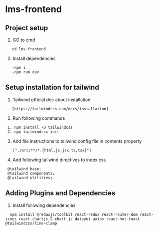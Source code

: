 # lms-frontend

## Project setup

1. GO to cmd 
```
   cd lms-frontend
```

2. Install dependencies
```
   -npm i
   -npm run dev

```

## Setup installation for tailwind

1. Tailwind official doc about installation
```
   [https://tailwindcss.com/docs/installation]
```


2. Run following commands
  ```
   1. npm install -D tailwindcss
   2. npx tailwindcss init
  ```
3. Add file instructions to tailwind config file in contents property
   ```
   ["./src/**/*.{html,js,jsx,ts,tsx}"]
   ```

4. Add following tailwind directives to index.css
 ```
  @tailwind base;
  @tailwind components;
  @tailwind utilities;
```

## Adding Plugins and Dependencies

1. Install following dependencies
```
  npm install @reduxjs/toolkit react-redux react-router-dom react-icons react-chartjs-2 chart.js daisyui axios react-hot-toast @tailwindcss/line-clamp
```
